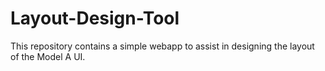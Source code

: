 # Layout-Design-Tool
This repository contains a simple webapp to assist in designing the layout of the Model A UI.
